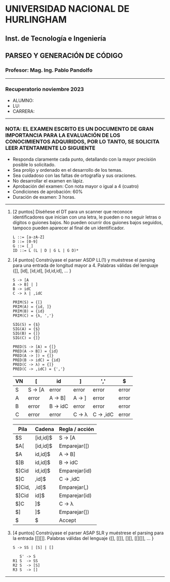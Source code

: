 
# UNIVERSIDAD NACIONAL DE HURLINGHAM

## Inst. de Tecnología e Ingeniería

## PARSEO Y GENERACIÓN DE CÓDIGO

### Profesor: Mag. Ing. Pablo Pandolfo

---

### Recuperatorio noviembre 2023

* ALUMNO:  
* LU:
* CARRERA:

---

### NOTA: EL EXAMEN ESCRITO ES UN DOCUMENTO DE GRAN IMPORTANCIA PARA LA EVALUACIÓN DE LOS CONOCIMIENTOS ADQUIRIDOS, POR LO TANTO, SE SOLICITA LEER ATENTAMENTE LO SIGUIENTE

* Responda claramente cada punto, detallando con la mayor precisión posible lo solicitado.
* Sea prolijo y ordenado en el desarrollo de los temas.
* Sea cuidadoso con las faltas de ortografía y sus oraciones.
* No desarrollar el examen en lápiz.
* Aprobación del examen: Con nota mayor o igual a 4 (cuatro)
* Condiciones de aprobación: 60%
* Duración de examen: 3 horas.

---

1. [2 puntos] Diséñese el DT para un scanner que reconoce identificadores que inician con una letra, le pueden o no seguir letras o dígitos o guiones bajos. No pueden ocurrir dos guiones bajos seguidos, tampoco pueden aparecer al final de un identificador.

    ```plain
    L ::= [a-zA-Z]
    D ::= [0-9]
    G ::= [_]
    ID ::= L (L | D | G L | G D)*
    ```

1. [4 puntos] Constrúyase el parser ASDP LL(1) y muéstrese el parsing para una entrada de longitud mayor a 4. Palabras válidas del lenguaje {[], [id], [id,id], [id,id,id], ... }

    ```plain
    S -> [A
    A -> B] | ]
    B -> idC
    C -> λ | ,idC

    PRIM(S) = {[}
    PRIM(A) = {id, ]}
    PRIM(B) = {id}
    PRIM(C) = {λ, ','}

    SIG(S) = {$}
    SIG(A) = {$}
    SIG(B) = {]}
    SIG(C) = {]}

    PRED(S -> [A) = {[}
    PRED(A -> B]) = {id}
    PRED(A -> ]) = {]}
    PRED(B -> idC) = {id}
    PRED(C -> λ) = {]}
    PRED(C -> ,idC) = {','}
    ```

    | VN | [ | id | ] | ',' | $ |
    | -- | -- | -- | -- | -- | -- |
    | S | S -> [A | error | error | error | error |
    | A | error | A -> B] | A -> ] | error | error |
    | B | error | B -> idC | error | error | error |
    | C | error | error | C -> λ | C -> ,idC | error |

    | Pila | Cadena | Regla / acción |
    | -- | -- | -- |
    | $S | [id,id]$ | S -> [A |
    | $A[ | [id,id]$ | Emparejar([) |
    | $A  | id,id]$ | A -> B] |
    | $]B | id,id]$ | B -> idC |
    | $]Cid | id,id]$ | Emparejar(id) |
    | $]C | ,id]$ | C -> ,idC |
    | $]Cid, | ,id]$ | Emparejar(,) |
    | $]Cid | id]$ | Emparejar(id) |
    | $]C | ]$ | C -> λ |
    | $] | ]$ | Emparejar(]) |
    | $ | $ | Accept |

1. [4 puntos] Constrúyase el parser ASAP SLR y muéstrese el parsing para la entrada [[][]]. Palabras válidas del lenguaje {[], [[]], [][], [[][]], ... }

    ```plain
    S -> SS | [S] | []

       S' -> S
    R1 S  -> SS
    R2 S  -> [S]
    R3 S  -> []
    ```

---
